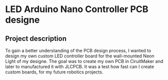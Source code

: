 # LED Arduino Nano Controller PCB designe 

## Project description

To gain a better understanding of the PCB design process, I wanted to design my own custom LED controller board for the wall-mounted Neon Light of my designe. The goal was to create my own PCB in CiruitMaker and later to manufactured it with JLCPCB. It was a test how fast can I create custom boards, for my future robotics projects. 

## 
